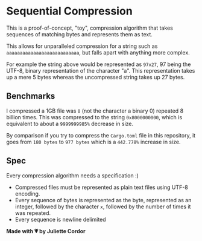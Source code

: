 # Sequential Compression

This is a proof-of-concept, "toy", compression algorithm that takes sequences of matching bytes and represents them as text.

This allows for unparalleled compression for a string such as `aaaaaaaaaaaaaaaaaaaaaaaaaaa`, but falls apart with anything more complex.

For example the string above would be represented as `97x27`, 97 being the UTF-8, binary representation of the character "a". This representation takes up a mere 5 bytes whereas the uncompressed string takes up 27 bytes.

## Benchmarks

I compressed a 1GB file was `0` (not the character a binary 0) repeated 8 billion times. This was compressed to the string `0x8000000000`, which is equivalent to about a `9999999985%` decrease in size.

By comparison if you try to compress the `Cargo.toml` file in this repository, it goes from `180 bytes` to `977 bytes` which is a `442.778%` increase in size.

## Spec

Every compression algorithm needs a specification :)

- Compressed files must be represented as plain text files using UTF-8 encoding.
- Every sequence of bytes is represented as the byte, represented as an integer, followed by the character `x`, followed by the number of times it was repeated.
- Every sequence is newline delimited

**Made with 💗 by Juliette Cordor**
